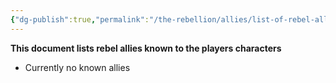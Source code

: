 ```yaml
---
{"dg-publish":true,"permalink":"/the-rebellion/allies/list-of-rebel-allies/"}
---
```


**This document lists rebel allies known to the players characters**
- Currently no known allies